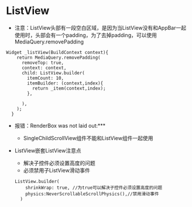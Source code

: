 # ListView

- 注意：ListView头部有一段空白区域，是因为当ListView没有和AppBar一起使用时，头部会有一个padding，为了去掉padding，可以使用MediaQuery.removePadding

```
Widget _listView(BuildContext context){
    return MediaQuery.removePadding(
      removeTop: true,
      context: context,
      child: ListView.builder(
        itemCount: 10,
        itemBuilder: (context,index){
          return _item(context,index);
        },

      ),
    );
  }

```

- 报错：RenderBox was not laid out:***
  - SingleChildScrollView组件不能和ListView组件一起使用

- ListView嵌套ListView注意点

  - 解决子控件必须设置高度的问题
  - 必须禁用子ListView滑动事件

  ```
  ListView.builder(
      shrinkWrap: true, //为true可以解决子控件必须设置高度的问题
      physics:NeverScrollableScrollPhysics(),//禁用滑动事件
    )
  ```



